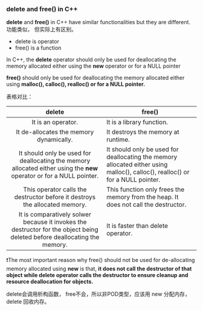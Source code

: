 ### delete and free() in C++

**delete** and **free()** in C++ have similar functionalities but they are different.
功能类似， 但实际上有区别。

- delete is operator
- free() is a function

In C++, the **delete** operator should only be used for deallocating the memory allocated either using the **new** operator or for a NULL pointer

**free()** should only be used for deallocating the memory allocated either using **malloc(), calloc(), realloc() or for a NULL pointer.**

表格对比：

|                                                          delete                                                           | free()                                                                                                                         |
|:-------------------------------------------------------------------------------------------------------------------------:| ------------------------------------------------------------------------------------------------------------------------------ |
|                                                    It is an operator.                                                     | It is a library function.                                                                                                      |
|                                          It de-allocates the memory dynamically.                                          | It destroys the memory at runtime.                                                                                             |
|   It should only be used for deallocating the memory allocated either using the **new** operator or for a NULL pointer.   | It should only be used for deallocating the memory allocated either using malloc(), calloc(), realloc() or for a NULL pointer. |
|                        This operator calls the destructor before it destroys the allocated memory.                        | This function only frees the memory from the heap. It does not call the destructor.                                            |
| It is comparatively solwer because it invokes the destructor for the object being deleted before deallocating the memory. | It is faster than delete operator.                                                                                             |


❗The most important reason why free() should not be used for de-allocating memory allocated using **new** is that, **it does not call the destructor of that object while delete operator calls the destructor to ensure cleanup and resource deallocation for objects.**


delete会调用析构函数， free不会，所以非POD类型，应该用 new 分配内存， delete 回收内存。
